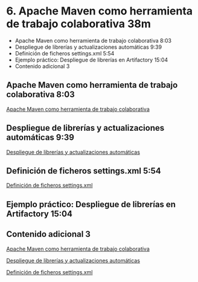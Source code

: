# 6. Apache Maven como herramienta de trabajo colaborativa 38m

* Apache Maven como herramienta de trabajo colaborativa 8:03 
* Despliegue de librerías y actualizaciones automáticas 9:39 
* Definición de ficheros settings.xml 5:54 
* Ejemplo práctico: Despliegue de librerías en Artifactory 15:04 
* Contenido adicional 3

## Apache Maven como herramienta de trabajo colaborativa 8:03 

[Apache Maven como herramienta de trabajo colaborativa](pdfs/6.1_Apache_Maven_como_herramienta_de_trabajo_colaborativa_.pdf)

## Despliegue de librerías y actualizaciones automáticas 9:39 

[Despliegue de librerías y actualizaciones automáticas](pdfs/6.2_Despliegue_de_librerías.pdf)

## Definición de ficheros settings.xml 5:54 

[Definición de ficheros settings.xml](pdfs/6.3_Definición_de_ficheros_settings.xml.pdf)

## Ejemplo práctico: Despliegue de librerías en Artifactory 15:04 

## Contenido adicional 3

[Apache Maven como herramienta de trabajo colaborativa](pdfs/6.1_Apache_Maven_como_herramienta_de_trabajo_colaborativa_.pdf)

[Despliegue de librerías y actualizaciones automáticas](pdfs/6.2_Despliegue_de_librerías.pdf)

[Definición de ficheros settings.xml](pdfs/6.3_Definición_de_ficheros_settings.xml.pdf)
